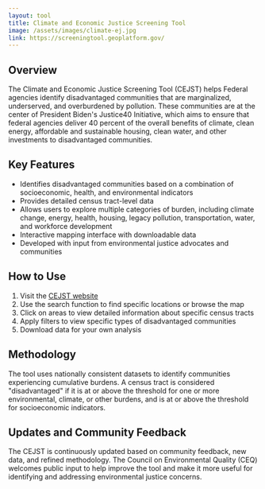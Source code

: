 ```yaml
---
layout: tool
title: Climate and Economic Justice Screening Tool
image: /assets/images/climate-ej.jpg
link: https://screeningtool.geoplatform.gov/
---
```


## Overview

The Climate and Economic Justice Screening Tool (CEJST) helps Federal agencies identify disadvantaged communities that are marginalized, underserved, and overburdened by pollution. These communities are at the center of President Biden's Justice40 Initiative, which aims to ensure that federal agencies deliver 40 percent of the overall benefits of climate, clean energy, affordable and sustainable housing, clean water, and other investments to disadvantaged communities.

## Key Features

- Identifies disadvantaged communities based on a combination of socioeconomic, health, and environmental indicators
- Provides detailed census tract-level data
- Allows users to explore multiple categories of burden, including climate change, energy, health, housing, legacy pollution, transportation, water, and workforce development
- Interactive mapping interface with downloadable data
- Developed with input from environmental justice advocates and communities

## How to Use

1. Visit the [CEJST website](https://screeningtool.geoplatform.gov/)
2. Use the search function to find specific locations or browse the map
3. Click on areas to view detailed information about specific census tracts
4. Apply filters to view specific types of disadvantaged communities
5. Download data for your own analysis

## Methodology

The tool uses nationally consistent datasets to identify communities experiencing cumulative burdens. A census tract is considered "disadvantaged" if it is at or above the threshold for one or more environmental, climate, or other burdens, and is at or above the threshold for socioeconomic indicators.

## Updates and Community Feedback

The CEJST is continuously updated based on community feedback, new data, and refined methodology. The Council on Environmental Quality (CEQ) welcomes public input to help improve the tool and make it more useful for identifying and addressing environmental justice concerns.